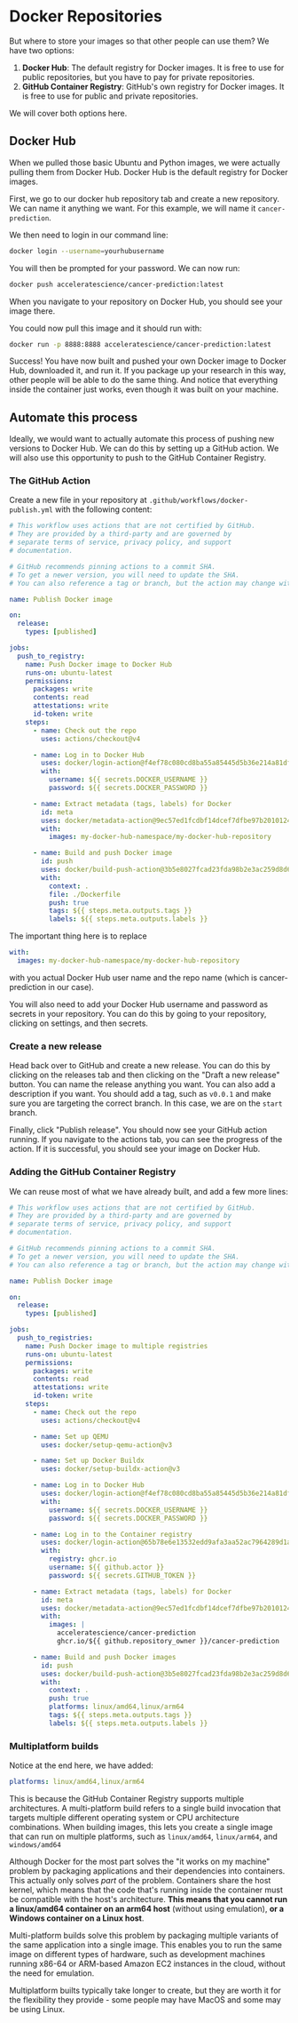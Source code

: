 # Docker Repositories
But where to store your images so that other people can use them? We have two options:

1. **Docker Hub**: The default registry for Docker images. It is free to use for public repositories, but you have to pay for private repositories.
2. **GitHub Container Registry**: GitHub's own registry for Docker images. It is free to use for public and private repositories.

We will cover both options here.

## Docker Hub
When we pulled those basic Ubuntu and Python images, we were actually pulling them from Docker Hub. Docker Hub is the default registry for Docker images.

First, we go to our docker hub repository tab and create a new repository. We can name it anything we want. For this example, we will name it `cancer-prediction`.

We then need to login in our command line:
    
```bash
docker login --username=yourhubusername
```

You will then be prompted for your password. We can now run:

```bash
docker push acceleratescience/cancer-prediction:latest
```

When you navigate to your repository on Docker Hub, you should see your image there.

You could now pull this image and it should run with:

```bash
docker run -p 8888:8888 acceleratescience/cancer-prediction:latest
```

Success! You have now built and pushed your own Docker image to Docker Hub, downloaded it, and run it. If you package up your research in this way, other people will be able to do the same thing. And notice that everything inside the container just works, even though it was built on your machine.

## Automate this process
Ideally, we would want to actually automate this process of pushing new versions to Docker Hub. We can do this by setting up a GitHub action. We will also use this opportunity to push to the GitHub Container Registry.

### The GitHub Action
Create a new file in your repository at `.github/workflows/docker-publish.yml` with the following content:

```yaml
# This workflow uses actions that are not certified by GitHub.
# They are provided by a third-party and are governed by
# separate terms of service, privacy policy, and support
# documentation.

# GitHub recommends pinning actions to a commit SHA.
# To get a newer version, you will need to update the SHA.
# You can also reference a tag or branch, but the action may change without warning.

name: Publish Docker image

on:
  release:
    types: [published]

jobs:
  push_to_registry:
    name: Push Docker image to Docker Hub
    runs-on: ubuntu-latest
    permissions:
      packages: write
      contents: read
      attestations: write
      id-token: write
    steps:
      - name: Check out the repo
        uses: actions/checkout@v4

      - name: Log in to Docker Hub
        uses: docker/login-action@f4ef78c080cd8ba55a85445d5b36e214a81df20a
        with:
          username: ${{ secrets.DOCKER_USERNAME }}
          password: ${{ secrets.DOCKER_PASSWORD }}

      - name: Extract metadata (tags, labels) for Docker
        id: meta
        uses: docker/metadata-action@9ec57ed1fcdbf14dcef7dfbe97b2010124a938b7
        with:
          images: my-docker-hub-namespace/my-docker-hub-repository

      - name: Build and push Docker image
        id: push
        uses: docker/build-push-action@3b5e8027fcad23fda98b2e3ac259d8d67585f671
        with:
          context: .
          file: ./Dockerfile
          push: true
          tags: ${{ steps.meta.outputs.tags }}
          labels: ${{ steps.meta.outputs.labels }}
```

The important thing here is to replace
```yaml
with:
  images: my-docker-hub-namespace/my-docker-hub-repository
```
with you actual Docker Hub user name and the repo name (which is cancer-prediction in our case).

You will also need to add your Docker Hub username and password as secrets in your repository. You can do this by going to your repository, clicking on settings, and then secrets.

### Create a new release
Head back over to GitHub and create a new release. You can do this by clicking on the releases tab and then clicking on the "Draft a new release" button. You can name the release anything you want. You can also add a description if you want. You should add a tag, such as `v0.0.1` and make sure you are targeting the correct branch. In this case, we are on the `start` branch.

Finally, click "Publish release". You should now see your GitHub action running. If you navigate to the actions tab, you can see the progress of the action. If it is successful, you should see your image on Docker Hub.

### Adding the GitHub Container Registry

We can reuse most of what we have already built, and add a few more lines:

```yaml
# This workflow uses actions that are not certified by GitHub.
# They are provided by a third-party and are governed by
# separate terms of service, privacy policy, and support
# documentation.

# GitHub recommends pinning actions to a commit SHA.
# To get a newer version, you will need to update the SHA.
# You can also reference a tag or branch, but the action may change without warning.

name: Publish Docker image

on:
  release:
    types: [published]

jobs:
  push_to_registries:
    name: Push Docker image to multiple registries
    runs-on: ubuntu-latest
    permissions:
      packages: write
      contents: read
      attestations: write
      id-token: write
    steps:
      - name: Check out the repo
        uses: actions/checkout@v4

      - name: Set up QEMU
        uses: docker/setup-qemu-action@v3

      - name: Set up Docker Buildx
        uses: docker/setup-buildx-action@v3

      - name: Log in to Docker Hub
        uses: docker/login-action@f4ef78c080cd8ba55a85445d5b36e214a81df20a
        with:
          username: ${{ secrets.DOCKER_USERNAME }}
          password: ${{ secrets.DOCKER_PASSWORD }}

      - name: Log in to the Container registry
        uses: docker/login-action@65b78e6e13532edd9afa3aa52ac7964289d1a9c1
        with:
          registry: ghcr.io
          username: ${{ github.actor }}
          password: ${{ secrets.GITHUB_TOKEN }}

      - name: Extract metadata (tags, labels) for Docker
        id: meta
        uses: docker/metadata-action@9ec57ed1fcdbf14dcef7dfbe97b2010124a938b7
        with:
          images: |
            acceleratescience/cancer-prediction
            ghcr.io/${{ github.repository_owner }}/cancer-prediction

      - name: Build and push Docker images
        id: push
        uses: docker/build-push-action@3b5e8027fcad23fda98b2e3ac259d8d67585f671
        with:
          context: .
          push: true
          platforms: linux/amd64,linux/arm64
          tags: ${{ steps.meta.outputs.tags }}
          labels: ${{ steps.meta.outputs.labels }}
```

### Multiplatform builds
Notice at the end here, we have added: 
```yaml
platforms: linux/amd64,linux/arm64
```
This is because the GitHub Container Registry supports multiple architectures. A multi-platform build refers to a single build invocation that targets multiple different operating system or CPU architecture combinations. When building images, this lets you create a single image that can run on multiple platforms, such as `linux/amd64`, `linux/arm64`, and `windows/amd64`

Although Docker for the most part solves the "it works on my machine" problem by packaging applications and their dependencies into containers. This actually only solves _part_ of the problem. Containers share the host kernel, which means that the code that's running inside the container must be compatible with the host's architecture. **This means that you cannot run a linux/amd64 container on an arm64 host** (without using emulation), **or a Windows container on a Linux host**.

Multi-platform builds solve this problem by packaging multiple variants of the same application into a single image. This enables you to run the same image on different types of hardware, such as development machines running x86-64 or ARM-based Amazon EC2 instances in the cloud, without the need for emulation.

Multiplatform builts typically take longer to create, but they are worth it for the flexibility they provide - some people may have MacOS and some may be using Linux.